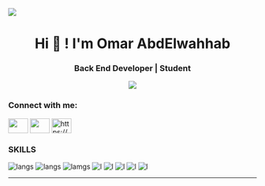 

















<img src="https://media.giphy.com/media/fwbZnTftCXVocKzfxR/giphy.gif">

<h1 align="center">Hi 👋 ! I'm Omar AbdElwahhab</h1>
<h3 align="center">Back End  Developer | Student </h3>

<p align="center">
  <a href="https://github.com/JustNikhill/readme-typing-svg"><img 
        src="https://readme-typing-svg.herokuapp.com?lines=Welcome ,I'm glad you're here"></a>
</p>


<h3 align="left">Connect with me:</h3>
<p align="left">
<a href="https://www.facebook.com/profile.php?id=100009865058513" target="blank"><img align="center" 
src="https://raw.githubusercontent.com/rahuldkjain/github-profile-readme-generator/master/src/images/icons/Social/facebook.svg" alt="" height="30" width="40" /></a>
<a href="https://www.youtube.com/channel/UCbwxGvgbPxvqBSIhxx-IYzw" target="blank"><img align="center" 
src="https://raw.githubusercontent.com/rahuldkjain/github-profile-readme-generator/master/src/images/icons/Social/youtube.svg" alt="" height="30" width="40" /></a>
<a href="https://www.hackerrank.com/mrmr14934" target="blank"><img align="center" src="https://raw.githubusercontent.com/rahuldkjain/github-profile-readme-generator/master/src/images/icons/Social/hackerrank.svg" alt="https://www.hackerrank.com/justnikhil?hr_r=1" height="30" width="40" /></a>
</p>

### SKILLS
![langs](https://img.shields.io/badge/Python-FFD43B?style=for-the-badge&logo=python&logoColor=darkgreen)
![langs](https://img.shields.io/badge/CSS3-1572B6?style=for-the-badge&logo=css3&logoColor=white)
![lamgs](https://img.shields.io/badge/Laravel-FF2D20?style=for-the-badge&logo=laravel&logoColor=white)
![l](https://img.shields.io/badge/HTML5-E34F26?style=for-the-badge&logo=html5&logoColor=white)
![l](https://img.shields.io/badge/C%2B%2B-00599C?style=for-the-badge&logo=c%2B%2B&logoColor=white)
![l](https://img.shields.io/badge/Java-ED8B00?style=for-the-badge&logo=java&logoColor=white)
![l](https://img.shields.io/badge/MySQL-00000F?style=for-the-badge&logo=mysql&logoColor=white)
![l](https://img.shields.io/badge/PHP-777BB4?style=for-the-badge&logo=php&logoColor=white)




<hr>

